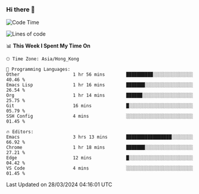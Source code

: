 ### Hi there 👋

<!--
**nicehiro/nicehiro** is a ✨ _special_ ✨ repository because its `README.md` (this file) appears on your GitHub profile.

Here are some ideas to get you started:

- 🔭 I’m currently working on ...
- 🌱 I’m currently learning ...
- 👯 I’m looking to collaborate on ...
- 🤔 I’m looking for help with ...
- 💬 Ask me about ...
- 📫 How to reach me: ...
- 😄 Pronouns: ...
- ⚡ Fun fact: ...
-->

<!--START_SECTION:waka-->
![Code Time](http://img.shields.io/badge/Code%20Time-294%20hrs%2029%20mins-blue)

![Lines of code](https://img.shields.io/badge/From%20Hello%20World%20I%27ve%20Written-2.6%20million%20lines%20of%20code-blue)

📊 **This Week I Spent My Time On** 

```text
🕑︎ Time Zone: Asia/Hong_Kong

💬 Programming Languages: 
Other                    1 hr 56 mins        ██████████░░░░░░░░░░░░░░░   40.46 % 
Emacs Lisp               1 hr 16 mins        ███████░░░░░░░░░░░░░░░░░░   26.54 % 
Org                      1 hr 14 mins        ██████░░░░░░░░░░░░░░░░░░░   25.75 % 
Git                      16 mins             █░░░░░░░░░░░░░░░░░░░░░░░░   05.79 % 
SSH Config               4 mins              ░░░░░░░░░░░░░░░░░░░░░░░░░   01.45 % 

🔥 Editors: 
Emacs                    3 hrs 13 mins       █████████████████░░░░░░░░   66.92 % 
Chrome                   1 hr 18 mins        ███████░░░░░░░░░░░░░░░░░░   27.21 % 
Edge                     12 mins             █░░░░░░░░░░░░░░░░░░░░░░░░   04.42 % 
VS Code                  4 mins              ░░░░░░░░░░░░░░░░░░░░░░░░░   01.45 % 
```


 Last Updated on 28/03/2024 04:16:01 UTC
<!--END_SECTION:waka-->
